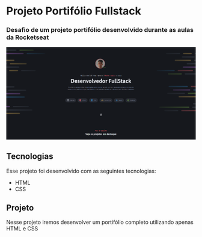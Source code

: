 # Projeto Portifólio Fullstack

### Desafio de um projeto portifólio desenvolvido durante as aulas da Rocketseat

![Print do projeto](assets/image/image.png)

## Tecnologias

Esse projeto foi desenvolvido com as seguintes tecnologias:

- HTML
- CSS

## Projeto

Nesse projeto iremos desenvolver um portifólio completo utilizando apenas HTML e CSS
